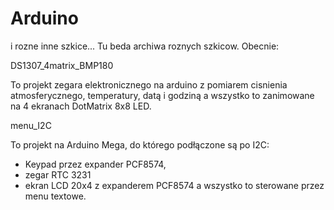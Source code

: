 # Arduino
i rozne inne szkice...
Tu beda archiwa roznych szkicow. 
Obecnie:

DS1307_4matrix_BMP180

To projekt zegara elektronicznego na arduino z pomiarem cisnienia atmosferycznego, temperatury,
datą i godziną a wszystko to zanimowane na 4 ekranach DotMatrix 8x8 LED.

menu_I2C

To projekt na Arduino Mega, do którego podłączone są po I2C:
- Keypad przez expander PCF8574,
- zegar RTC 3231
- ekran LCD 20x4 z expanderem PCF8574
a wszystko to sterowane przez menu textowe.
